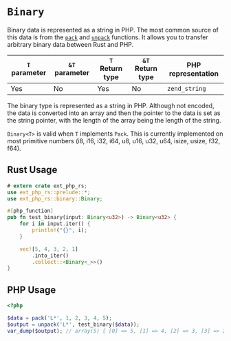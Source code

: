 # `Binary`

Binary data is represented as a string in PHP. The most common source of this
data is from the [`pack`] and [`unpack`] functions. It allows you to transfer
arbitrary binary data between Rust and PHP.

| `T` parameter | `&T` parameter | `T` Return type | `&T` Return type | PHP representation |
| ------------- | -------------- | --------------- | ---------------- | ------------------ |
| Yes           | No             | Yes             | No               | `zend_string`      |

The binary type is represented as a string in PHP. Although not encoded, the
data is converted into an array and then the pointer to the data is set as the
string pointer, with the length of the array being the length of the string.

`Binary<T>` is valid when `T` implements `Pack`. This is currently implemented
on most primitive numbers (i8, i16, i32, i64, u8, u16, u32, u64, isize, usize,
f32, f64).

[`pack`]: https://www.php.net/manual/en/function.pack.php
[`unpack`]: https://www.php.net/manual/en/function.unpack.php

## Rust Usage

```rust
# extern crate ext_php_rs;
use ext_php_rs::prelude::*;
use ext_php_rs::binary::Binary;

#[php_function]
pub fn test_binary(input: Binary<u32>) -> Binary<u32> {
    for i in input.iter() {
        println!("{}", i);
    }

    vec![5, 4, 3, 2, 1]
        .into_iter()
        .collect::<Binary<_>>()
}
```

## PHP Usage

```php
<?php

$data = pack('L*', 1, 2, 3, 4, 5);
$output = unpack('L*', test_binary($data));
var_dump($output); // array(5) { [0] => 5, [1] => 4, [2] => 3, [3] => 2, [4] => 1 }
```
